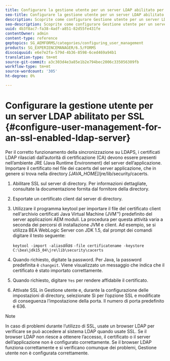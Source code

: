 ```yaml
---
title: Configurare la gestione utente per un server LDAP abilitato per SSL
seo-title: Configurare la gestione utente per un server LDAP abilitato per SSL
description: Scoprite come configurare Gestione utente per un server LDAP abilitato per SSL per consentire il corretto funzionamento della sincronizzazione su LDAPS.
seo-description: Scoprite come configurare Gestione utente per un server LDAP abilitato per SSL per consentire il corretto funzionamento della sincronizzazione su LDAPS.
uuid: 4b3f8ac7-fa38-4adf-a851-82d55fe431fe
contentOwner: admin
content-type: reference
geptopics: SG_AEMFORMS/categories/configuring_user_management
products: SG_EXPERIENCEMANAGER/6.5/FORMS
discoiquuid: e6e7e2fa-579d-4b36-8598-6ced469a94b1
translation-type: tm+mt
source-git-commit: a3c303d4e3a85e1b2e794bec2006c335056309fb
workflow-type: tm+mt
source-wordcount: '305'
ht-degree: 0%

---
```



# Configurare la gestione utente per un server LDAP abilitato per SSL {#configure-user-management-for-an-ssl-enabled-ldap-server}

Per il corretto funzionamento della sincronizzazione su LDAPS, i certificati LDAP rilasciati dall’autorità di certificazione (CA) devono essere presenti nell’ambiente JRE (Java Runtime Environment) del server dell’applicazione. Importare il certificato nel file dei cacerts del server applicazione, che in genere si trova nella directory *[JAVA_HOME]*/jre/lib/security/cacerts.

1. Abilitare SSL sul server di directory. Per informazioni dettagliate, consultate la documentazione fornita dal fornitore della directory.
1. Esportate un certificato client dal server di directory.
1. Utilizzare il programma keytool per importare il file del certificato client nell&#39;archivio certificati Java Virtual Machine (JVM™) predefinito del server applicazioni AEM moduli. La procedura per questa attività varia a seconda dei percorsi di installazione JVM e client. Ad esempio, se si utilizza BEA WebLogic Server con JDK 1.5, dal prompt dei comandi digitare il testo seguente:

   `keytool -import -alias`*alias* `-file certificatename -keystore C:\bea\jdk15_04\jre\lib\security\cacerts`

1. Quando richiesto, digitate la password. Per Java, la password predefinita è `changeit`. Viene visualizzato un messaggio che indica che il certificato è stato importato correttamente.
1. Quando richiesto, digitare `Yes` per rendere affidabile il certificato.
1. Attivate SSL in Gestione utente e, durante la configurazione delle impostazioni di directory, selezionate Sì per l’opzione SSL e modificate di conseguenza l’impostazione della porta. Il numero di porta predefinito è 636.

>[!NOTE]
>
>In caso di problemi durante l’utilizzo di SSL, usate un browser LDAP per verificare se può accedere al sistema LDAP quando usate SSL. Se il browser LDAP non riesce a ottenere l’accesso, il certificato o il server dell’applicazione non è configurato correttamente. Se il browser LDAP funziona correttamente e si verificano comunque dei problemi, Gestione utente non è configurata correttamente.

